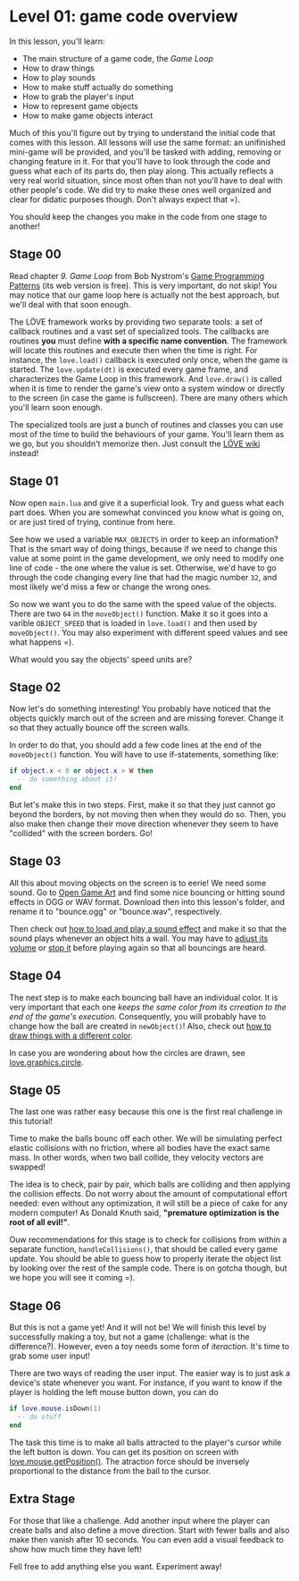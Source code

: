 
Level 01: game code overview
============================

In this lesson, you'll learn:

* The main structure of a game code, the *Game Loop*
* How to draw things
* How to play sounds
* How to make stuff actually do something
* How to grab the player's input
* How to represent game objects
* How to make game objects interact

Much of this you'll figure out by trying to understand the initial code that
comes with this lesson. All lessons will use the same format: an unifinished
mini-game will be provided, and you'll be tasked with adding, removing or
changing feature in it. For that you'll have to look through the code and guess
what each of its parts do, then play along. This actually reflects a very real
world situation, since most often than not you'll have to deal with other
people's code. We did try to make these ones well organized and clear for
didatic purposes though. Don't always expect that =).

You should keep the changes you make in the code from one stage to another!

Stage 00
--------

Read chapter *9. Game Loop* from Bob Nystrom's
[Game Programming Patterns](http://gameprogrammingpatterns.com/contents.html)
(its web version is free). This is very important, do not skip! You may notice
that our game loop here is actually not the best approach, but we'll deal with
that soon enough.

The LÖVE framework works by providing two separate tools: a set of callback
routines and a vast set of specialized tools. The callbacks are routines **you**
must define **with a specific name convention**. The framework will locate this
routines and execute then when the time is right. For instance, the
`love.load()` callback is executed only once, when the game is started. The
`love.update(dt)` is executed every game frame, and characterizes the Game Loop
in this framework. And `love.draw()` is called when it is time to render the
game's view onto a system window or directly to the screen (in case the game is
fullscreen). There are many others which you'll learn soon enough.

The specialized tools are just a bunch of routines and classes you can use most
of the time to build the behaviours of your game. You'll learn them as we go,
but you shouldn't memorize then. Just consult the [LÖVE
wiki](https://love2d.org/wiki/Main_Page) instead!

Stage 01
--------
Now open `main.lua` and give it a superficial look. Try and guess what each part
does. When you are somewhat convinced you know what is going on, or are just
tired of trying, continue from here.

See how we used a variable `MAX_OBJECTS` in order to keep an information? That
is the smart way of doing things, because if we need to change this value at
some point in the game development, we only need to modify one line of code -
the one where the value is set. Otherwise, we'd have to go through the code
changing every line that had the magic number `32`, and most likely we'd miss a
few or change the wrong ones.

So now we want you to do the same with the speed value of the objects. There are
two `64` in the `moveObject()` function. Make it so it goes into a varible
`OBJECT_SPEED` that is loaded in `love.load()` and then used by `moveObject()`.
You may also experiment with different speed values and see what happens =).

What would you say the objects' speed units are?

Stage 02
--------

Now let's do something interesting! You probably have noticed that the objects
quickly march out of the screen and are missing forever. Change it so that they
actually bounce off the screen walls.

In order to do that, you should add a few code lines at the end of the
`moveObject()` function. You will have to use if-statements, something like:

```lua
if object.x < 0 or object.x > W then
  -- do something about it!
end
```

But let's make this in two steps. First, make it so that they just cannot go
beyond the borders, by not moving then when they would do so. Then, you also
make then change their move direction whenever they seem to have "collided"
with the screen borders. Go!

Stage 03
--------

All this about moving objects on the screen is to eerie! We need some sound.
Go to [Open Game Art](http://opengameart.org/) and find some nice bouncing or
hitting sound effects in OGG or WAV format. Download then into this lesson's
folder, and rename it to "bounce.ogg" or "bounce.wav", respectively.

Then check out [how to load and play a sound
effect](https://love2d.org/wiki/love.audio.newSource) and make it so that the
sound plays whenever an object hits a wall. You may have to [adjust its
volume](https://love2d.org/wiki/Source:setVolume) or [stop
it](https://love2d.org/wiki/Source:stop) before playing again so that all
bouncings are heard.

Stage 04
--------

The next step is to make each bouncing ball have an individual color. It is very
important that each one *keeps the same color from its crreation to the end of
the game's execution*. Consequently, you will probably have to change how the
ball are created in `newObject()`! Also, check out [how to draw things with a
different color](https://love2d.org/wiki/love.graphics.setColor).

In case you are wondering about how the circles are drawn, see
[love.graphics.circle](https://love2d.org/wiki/love.graphics.circle).

Stage 05
--------

The last one was rather easy because this one is the first real challenge in
this tutorial!

Time to make the balls bounc off each other. We will be simulating perfect
elastic collisions with no friction, where all bodies have the exact same mass.
In other words, when two ball collide, they velocity vectors are swapped!

The idea is to check, pair by pair, which balls are colliding and then applying
the collision effects. Do not worry about the amount of computational effort
needed: even without any optimization, it will still be a piece of cake for any
modern computer! As Donald Knuth said, **"premature optimization is the root of
all evil!"**.

Ouw recommendations for this stage is to check for collisions from within a
separate function, `handleCollisions()`, that should be called every game
update. You should be able to guess how to properly iterate the object list by
looking over the rest of the sample code. There is on gotcha though, but we hope
you will see it coming =).

Stage 06
--------

But this is not a game yet! And it will not be! We will finish this level by
successfully making a toy, but not a game (challenge: what is the difference?).
However, even a toy needs some form of *iteraction*. It's time to grab some user
input!

There are two ways of reading the user input. The easier way is to just ask a
device's state whenever you want. For instance, if you want to know if the
player is holding the left mouse button down, you can do

```lua
if love.mouse.isDown(1)
  -- do stuff
end
```

The task this time is to make all balls attracted to the player's cursor while
the left button is down. You can get its position on screen with
[love.mouse.getPosition()](https://love2d.org/wiki/love.mouse.getPosition).
The atraction force should be inversely proportional to the distance from the
ball to the cursor.

Extra Stage
-----------

For those that like a challenge. Add another input where the player can create
balls and also define a move direction. Start with fewer balls and also make
then vanish after 10 seconds. You can even add a visual feedback to show how
much time they have left!

Fell free to add anything else you want. Experiment away!

